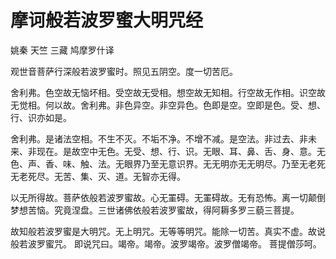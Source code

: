 # 摩诃般若波罗蜜大明咒经

姚秦 天竺 三藏 鸠摩罗什译

观世音菩萨行深般若波罗蜜时。照见五阴空。度一切苦厄。

舍利弗。色空故无恼坏相。受空故无受相。想空故无知相。行空故无作相。识空故无觉相。何以故。舍利弗。非色异空。非空异色。色即是空。空即是色。受、想、行、识亦如是。

舍利弗。是诸法空相。不生不灭。不垢不净。不增不减。是空法。非过去、非未来、非现在。是故空中无色。无受、想、行、识。无眼、耳、鼻、舌、身、意。无色、声、香、味、触、法。无眼界乃至无意识界。无无明亦无无明尽。乃至无老死无老死尽。无苦、集、灭、道。无智亦无得。

以无所得故。菩萨依般若波罗蜜故。心无罣碍。无罣碍故。无有恐怖。离一切颠倒梦想苦恼。究竟涅盘。三世诸佛依般若波罗蜜故，得阿耨多罗三藐三菩提。

故知般若波罗蜜是大明咒。无上明咒。无等等明咒。能除一切苦。真实不虚。故说般若波罗蜜咒。
即说咒曰。竭帝。竭帝。波罗竭帝。波罗僧竭帝。 菩提僧莎呵。